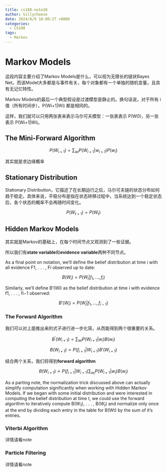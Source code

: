 ```yaml
---
title: cs188-note10
author: Sillycheese
date: 2024/8/9 18:00:27 +0800
categories:
  - CS188
tags:
  - Markov
---
```

# Markov Models

这段内容主要介绍了Markov Models是什么，可以视为无限长的链状Bayes Net。而该Model大多都是与事件有关，每个对象都有一个单独的随机变量，且具有无记忆特性。

Markov Models的最后一个典型假设是过渡模型是静止的。换句话说，对于所有 i 值（所有时间步），P(Wi+1|Wi) 都是相同的。

这样，我们就可以只用两张表来表示马尔可夫模型：一张表表示 P(W0)，另一张表示 P(Wi+1|Wi)。

## The Mini-Forward Algorithm

$$
P(W_{i+1}) = \sum_{wi} P(W_{i+1}|w_{i+1})P(w_i)
$$

其实就是求边缘概率

## Stationary Distribution

Stationary Distribution，它描述了在长期运行之后，马尔可夫链的状态分布如何趋于稳定。具体来说，平稳分布是指在状态转移过程中，当系统达到一个稳定状态后，各个状态的概率不会再随时间变化。

$$
P(W_{t+1}) = P(W_t )
$$

## Hidden Markov Models

其实就是Markov的基础上，在每个时间节点又观测到了一些证据。

所以我们有**state variable**和**evidence variable**两种不同节点。

As a final point on notation, we’ll define the belief distribution at time i with all evidence F1, . . . , Fi observed up to date:

$$
B(W_i) = P(W_i| f_1, . . . , f_i)
$$

Similarly, we’ll define B′(Wi) as the belief distribution at time i with evidence f1, . . . , fi−1 observed:

$$
B′(W_i) = P(W_i| f_1, . . . , f_{i−1})
$$
###  The Forward Algorithm

我们可以对上面推出来的式子进行进一步化简，从而能得到两个很重要的关系。

$$
B^′(W_{i+1}) = \sum_{wi}P(W_{i+1}|w_i)B(w_i)
$$

$$
B(W_{i+1}) \propto P(f_{i+1} | W_{i+1}) B'(W_{i+1})
$$

结合两个关系，我们将得到**forward algorithm**

$$
B(W_{i+1}) \propto P(f_{i+1} | W_{i+1})\sum_{w_i} P(W_{i+1} | w_i) B(w_i)
$$

As a parting note, the normalization trick discussed above can actually simplify computation significantly when working with Hidden Markov Models. If we began with some initial distribution and were interested in computing the belief distribution at time t, we could use the forward algorithm to iteratively compute B($W_1$), . . . , B($W_t$) and normalize only once at the end by dividing each entry in the table for B(Wt) by the sum of it’s entries.

### Viterbi Algorithm

详情请看note

### Particle Filtering

详情请看note









